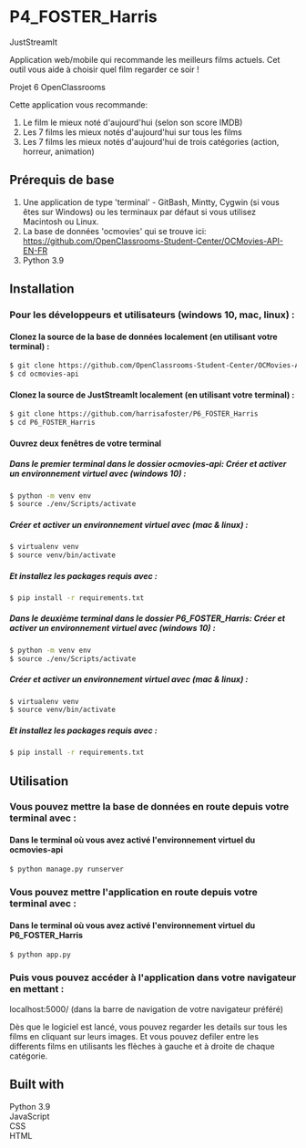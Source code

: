 # P4_FOSTER_Harris
JustStreamIt

Application web/mobile qui recommande les meilleurs films actuels. Cet outil
vous aide à choisir quel film regarder ce soir ! 

Projet 6 OpenClassrooms

Cette application vous recommande:

1. Le film le mieux noté d'aujourd'hui (selon son score IMDB)
2. Les 7 films les mieux notés d'aujourd'hui sur tous les films
3. Les 7 films les mieux notés d'aujourd'hui de trois catégories (action, horreur, animation)

## Prérequis de base
1. Une application de type 'terminal' - GitBash, Mintty, Cygwin (si vous êtes sur Windows) ou les terminaux par défaut si vous utilisez Macintosh ou Linux.
2. La base de données 'ocmovies' qui se trouve ici: https://github.com/OpenClassrooms-Student-Center/OCMovies-API-EN-FR
3. Python 3.9

## Installation
### Pour les développeurs et utilisateurs (windows 10, mac, linux) :
#### Clonez la source de la base de données localement (en utilisant votre terminal) :
```sh
$ git clone https://github.com/OpenClassrooms-Student-Center/OCMovies-API-EN-FR
$ cd ocmovies-api
```
#### Clonez la source de JustStreamIt localement (en utilisant votre terminal) :
```sh
$ git clone https://github.com/harrisafoster/P6_FOSTER_Harris
$ cd P6_FOSTER_Harris
```
#### Ouvrez deux fenêtres de votre terminal

##### Dans le premier terminal dans le dossier ocmovies-api: Créer et activer un environnement virtuel avec (windows 10) :
```sh
$ python -m venv env
$ source ./env/Scripts/activate
```
##### Créer et activer un environnement virtuel avec (mac & linux) :
```sh
$ virtualenv venv
$ source venv/bin/activate
```
##### Et installez les packages requis avec :
```sh
$ pip install -r requirements.txt
```
##### Dans le deuxième terminal dans le dossier P6_FOSTER_Harris: Créer et activer un environnement virtuel avec (windows 10) :
```sh
$ python -m venv env
$ source ./env/Scripts/activate
```
##### Créer et activer un environnement virtuel avec (mac & linux) :
```sh
$ virtualenv venv
$ source venv/bin/activate
```
##### Et installez les packages requis avec :
```sh
$ pip install -r requirements.txt
```

## Utilisation
### Vous pouvez mettre la base de données en route depuis votre terminal avec :
#### Dans le terminal où vous avez activé l'environnement virtuel du ocmovies-api
```sh
$ python manage.py runserver
```
### Vous pouvez mettre l'application en route depuis votre terminal avec :
#### Dans le terminal où vous avez activé l'environnement virtuel du P6_FOSTER_Harris
```sh
$ python app.py
```
### Puis vous pouvez accéder à l'application dans votre navigateur en mettant :
localhost:5000/ (dans la barre de navigation de votre navigateur préféré)

Dès que le logiciel est lancé, vous pouvez regarder les details sur tous les films en cliquant sur leurs images. Et vous pouvez defiler entre les differents films en utilisants les flèches à gauche et à droite de chaque catégorie. 

## Built with
Python 3.9 <br />
JavaScript <br />
CSS <br />
HTML 